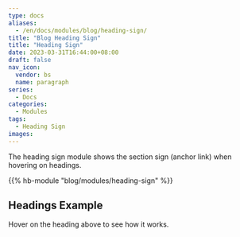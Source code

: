 ```yaml
---
type: docs
aliases:
  - /en/docs/modules/blog/heading-sign/
title: "Blog Heading Sign"
title: "Heading Sign"
date: 2023-03-31T16:44:00+08:00
draft: false
nav_icon:
  vendor: bs
  name: paragraph
series:
  - Docs
categories:
  - Modules
tags:
  - Heading Sign
images:
---
```


The heading sign module shows the section sign (anchor link) when hovering on headings.

<!--more-->

{{% hb-module "blog/modules/heading-sign" %}}

## Headings Example

Hover on the heading above to see how it works.
